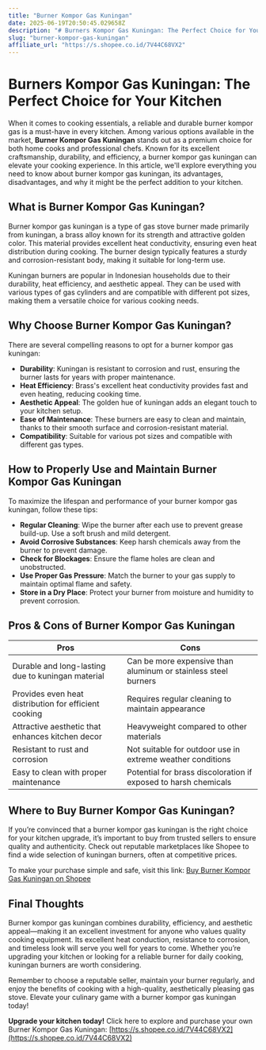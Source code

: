 ```yaml
---
title: "Burner Kompor Gas Kuningan"
date: 2025-06-19T20:50:45.029658Z
description: "# Burners Kompor Gas Kuningan: The Perfect Choice for Your Kitchen..."
slug: "burner-kompor-gas-kuningan"
affiliate_url: "https://s.shopee.co.id/7V44C68VX2"
---
```

# Burners Kompor Gas Kuningan: The Perfect Choice for Your Kitchen

When it comes to cooking essentials, a reliable and durable burner kompor gas is a must-have in every kitchen. Among various options available in the market, **Burner Kompor Gas Kuningan** stands out as a premium choice for both home cooks and professional chefs. Known for its excellent craftsmanship, durability, and efficiency, a burner kompor gas kuningan can elevate your cooking experience. In this article, we'll explore everything you need to know about burner kompor gas kuningan, its advantages, disadvantages, and why it might be the perfect addition to your kitchen.

## What is Burner Kompor Gas Kuningan?

Burner kompor gas kuningan is a type of gas stove burner made primarily from kuningan, a brass alloy known for its strength and attractive golden color. This material provides excellent heat conductivity, ensuring even heat distribution during cooking. The burner design typically features a sturdy and corrosion-resistant body, making it suitable for long-term use.

Kuningan burners are popular in Indonesian households due to their durability, heat efficiency, and aesthetic appeal. They can be used with various types of gas cylinders and are compatible with different pot sizes, making them a versatile choice for various cooking needs.

## Why Choose Burner Kompor Gas Kuningan?

There are several compelling reasons to opt for a burner kompor gas kuningan:

- **Durability**: Kuningan is resistant to corrosion and rust, ensuring the burner lasts for years with proper maintenance.
- **Heat Efficiency**: Brass's excellent heat conductivity provides fast and even heating, reducing cooking time.
- **Aesthetic Appeal**: The golden hue of kuningan adds an elegant touch to your kitchen setup.
- **Ease of Maintenance**: These burners are easy to clean and maintain, thanks to their smooth surface and corrosion-resistant material.
- **Compatibility**: Suitable for various pot sizes and compatible with different gas types.

## How to Properly Use and Maintain Burner Kompor Gas Kuningan

To maximize the lifespan and performance of your burner kompor gas kuningan, follow these tips:

- **Regular Cleaning**: Wipe the burner after each use to prevent grease build-up. Use a soft brush and mild detergent.
- **Avoid Corrosive Substances**: Keep harsh chemicals away from the burner to prevent damage.
- **Check for Blockages**: Ensure the flame holes are clean and unobstructed.
- **Use Proper Gas Pressure**: Match the burner to your gas supply to maintain optimal flame and safety.
- **Store in a Dry Place**: Protect your burner from moisture and humidity to prevent corrosion.

## Pros & Cons of Burner Kompor Gas Kuningan

| **Pros** | **Cons** |
|------------|------------|
| Durable and long-lasting due to kuningan material | Can be more expensive than aluminum or stainless steel burners |
| Provides even heat distribution for efficient cooking | Requires regular cleaning to maintain appearance |
| Attractive aesthetic that enhances kitchen decor | Heavyweight compared to other materials |
| Resistant to rust and corrosion | Not suitable for outdoor use in extreme weather conditions |
| Easy to clean with proper maintenance | Potential for brass discoloration if exposed to harsh chemicals |

## Where to Buy Burner Kompor Gas Kuningan?

If you’re convinced that a burner kompor gas kuningan is the right choice for your kitchen upgrade, it’s important to buy from trusted sellers to ensure quality and authenticity. Check out reputable marketplaces like Shopee to find a wide selection of kuningan burners, often at competitive prices.

To make your purchase simple and safe, visit this link: [Buy Burner Kompor Gas Kuningan on Shopee](https://s.shopee.co.id/7V44C68VX2)

## Final Thoughts

Burner kompor gas kuningan combines durability, efficiency, and aesthetic appeal—making it an excellent investment for anyone who values quality cooking equipment. Its excellent heat conduction, resistance to corrosion, and timeless look will serve you well for years to come. Whether you’re upgrading your kitchen or looking for a reliable burner for daily cooking, kuningan burners are worth considering.

Remember to choose a reputable seller, maintain your burner regularly, and enjoy the benefits of cooking with a high-quality, aesthetically pleasing gas stove. Elevate your culinary game with a burner kompor gas kuningan today!

**Upgrade your kitchen today!** Click here to explore and purchase your own Burner Kompor Gas Kuningan: [https://s.shopee.co.id/7V44C68VX2](https://s.shopee.co.id/7V44C68VX2)